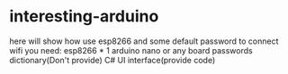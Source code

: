 # interesting-arduino

 here will show how use esp8266 and some default password to connect wifi
 you need:
 esp8266 * 1
 arduino nano or any board
 passwords dictionary(Don't provide)
 C# UI interface(provide code)
